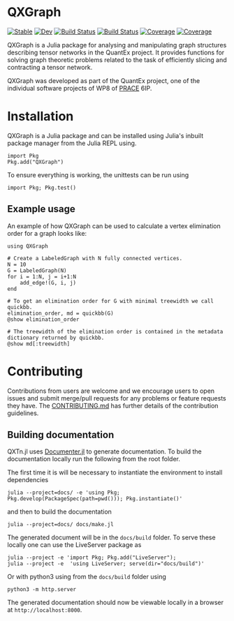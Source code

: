 # QXGraph

[![Stable](https://img.shields.io/badge/docs-stable-blue.svg)](https://JuliaQX.github.io/QXGraph.jl/stable)
[![Dev](https://img.shields.io/badge/docs-dev-blue.svg)](https://JuliaQX.github.io/QXGraph.jl/dev)
[![Build Status](https://github.com/JuliaQX/QXGraph.jl/workflows/CI/badge.svg)](https://github.com/JuliaQX/QXGraph.jl/actions)
[![Build Status](https://github.com/JuliaQX/QXGraph.jl/badges/master/pipeline.svg)](https://github.com/JuliaQX/QXGraph.jl/pipelines)
[![Coverage](https://github.com/JuliaQX/QXGraph.jl/badges/master/coverage.svg)](https://github.com/JuliaQX/QXGraph.jl/commits/master)
[![Coverage](https://codecov.io/gh/JuliaQX/QXGraph.jl/branch/master/graph/badge.svg)](https://codecov.io/gh/JuliaQX/QXGraph.jl)


QXGraph is a Julia package for analysing and manipulating graph structures describing tensor 
networks in the QuantEx project. It provides functions for solving graph theoretic problems 
related to the task of efficiently slicing and contracting a tensor network.

QXGraph was developed as part of the QuantEx project, one of the individual software 
projects of WP8 of [PRACE](https://prace-ri.eu/) 6IP.

# Installation

QXGraph is a Julia package and can be installed using Julia's inbuilt package manager from 
the Julia REPL using.

```
import Pkg
Pkg.add("QXGraph")
```

To ensure everything is working, the unittests can be run using

```
import Pkg; Pkg.test()
```

## Example usage

An example of how QXGraph can be used to calculate a vertex elimination order for a graph
looks like:

```
using QXGraph

# Create a LabeledGraph with N fully connected vertices.
N = 10
G = LabeledGraph(N)
for i = 1:N, j = i+1:N
    add_edge!(G, i, j)
end

# To get an elimination order for G with minimal treewidth we call quickbb.
elimination_order, md = quickbb(G)
@show elimination_order

# The treewidth of the elimination order is contained in the metadata dictionary returned by quickbb.
@show md[:treewidth]
```

# Contributing
Contributions from users are welcome and we encourage users to open issues and submit 
merge/pull requests for any problems or feature requests they have. The 
[CONTRIBUTING.md](CONTRIBUTION.md) has further details of the contribution guidelines.


## Building documentation

QXTn.jl uses [Documenter.jl](https://juliadocs.github.io/Documenter.jl/stable/) to generate documentation. To build the documentation locally run the following from the root folder.

The first time it is will be necessary to instantiate the environment to install dependencies

```
julia --project=docs/ -e 'using Pkg; Pkg.develop(PackageSpec(path=pwd())); Pkg.instantiate()'
```

and then to build the documentation

```
julia --project=docs/ docs/make.jl
```

The generated document will be in the `docs/build` folder. To serve these locally one can
use the LiveServer package as

```
julia --project -e 'import Pkg; Pkg.add("LiveServer");
julia --project -e  'using LiveServer; serve(dir="docs/build")'
```

Or with python3 using from the `docs/build` folder using

```
python3 -m http.server
```

The generated documentation should now be viewable locally in a browser at `http://localhost:8000`.